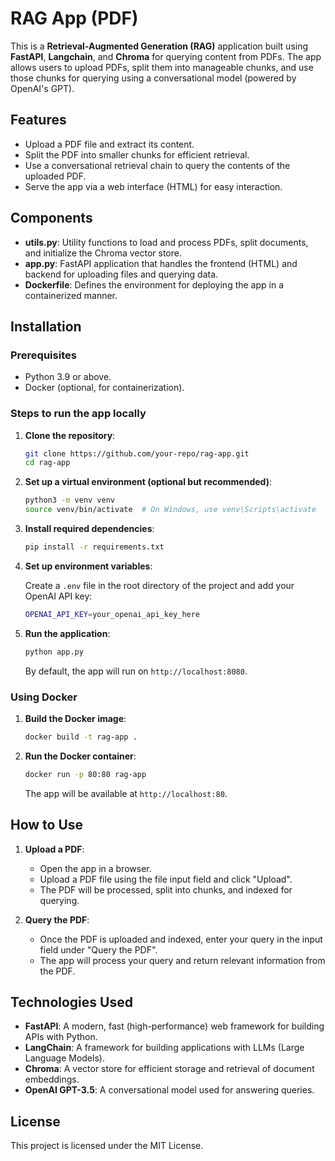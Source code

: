 # RAG App (PDF)

This is a **Retrieval-Augmented Generation (RAG)** application built using **FastAPI**, **Langchain**, and **Chroma** for querying content from PDFs. The app allows users to upload PDFs, split them into manageable chunks, and use those chunks for querying using a conversational model (powered by OpenAI's GPT).

## Features
- Upload a PDF file and extract its content.
- Split the PDF into smaller chunks for efficient retrieval.
- Use a conversational retrieval chain to query the contents of the uploaded PDF.
- Serve the app via a web interface (HTML) for easy interaction.

## Components
- **utils.py**: Utility functions to load and process PDFs, split documents, and initialize the Chroma vector store.
- **app.py**: FastAPI application that handles the frontend (HTML) and backend for uploading files and querying data.
- **Dockerfile**: Defines the environment for deploying the app in a containerized manner.

## Installation

### Prerequisites
- Python 3.9 or above.
- Docker (optional, for containerization).

### Steps to run the app locally

1. **Clone the repository**:

    ```bash
    git clone https://github.com/your-repo/rag-app.git
    cd rag-app
    ```

2. **Set up a virtual environment (optional but recommended)**:

    ```bash
    python3 -m venv venv
    source venv/bin/activate  # On Windows, use venv\Scripts\activate
    ```

3. **Install required dependencies**:

    ```bash
    pip install -r requirements.txt
    ```

4. **Set up environment variables**:

    Create a `.env` file in the root directory of the project and add your OpenAI API key:

    ```bash
    OPENAI_API_KEY=your_openai_api_key_here
    ```

5. **Run the application**:

    ```bash
    python app.py
    ```

    By default, the app will run on `http://localhost:8080`.

### Using Docker

1. **Build the Docker image**:

    ```bash
    docker build -t rag-app .
    ```

2. **Run the Docker container**:

    ```bash
    docker run -p 80:80 rag-app
    ```

    The app will be available at `http://localhost:80`.

## How to Use

1. **Upload a PDF**:
   - Open the app in a browser.
   - Upload a PDF file using the file input field and click "Upload".
   - The PDF will be processed, split into chunks, and indexed for querying.

2. **Query the PDF**:
   - Once the PDF is uploaded and indexed, enter your query in the input field under "Query the PDF".
   - The app will process your query and return relevant information from the PDF.


## Technologies Used

- **FastAPI**: A modern, fast (high-performance) web framework for building APIs with Python.
- **LangChain**: A framework for building applications with LLMs (Large Language Models).
- **Chroma**: A vector store for efficient storage and retrieval of document embeddings.
- **OpenAI GPT-3.5**: A conversational model used for answering queries.

## License

This project is licensed under the MIT License.



